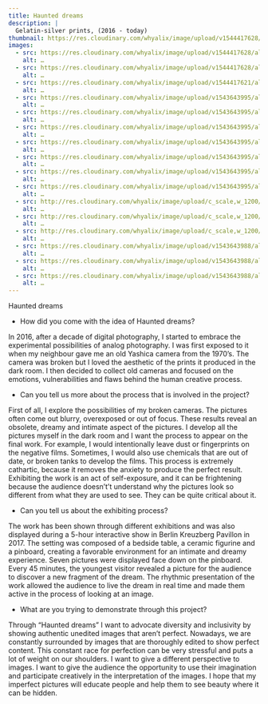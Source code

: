 ```yaml
---
title: Haunted dreams
description: |
  Gelatin-silver prints, (2016 - today) 
thumbnail: https://res.cloudinary.com/whyalix/image/upload/v1544417628/alixlucas/haunted-dreams/shoes-and-skeleton.jpg
images:
  - src: https://res.cloudinary.com/whyalix/image/upload/v1544417628/alixlucas/haunted-dreams/shoes-and-skeleton.jpg
    alt: …
  - src: https://res.cloudinary.com/whyalix/image/upload/v1544417628/alixlucas/haunted-dreams/horse-and-cats.jpg
    alt: …
  - src: https://res.cloudinary.com/whyalix/image/upload/v1544417621/alixlucas/haunted-dreams/dog-and-monkey.jpg
    alt: …
  - src: https://res.cloudinary.com/whyalix/image/upload/v1543643995/alixlucas/haunted-dreams/Haunted-dreams-01.jpg
    alt: …
  - src: https://res.cloudinary.com/whyalix/image/upload/v1543643995/alixlucas/haunted-dreams/Haunted-dreams-02.jpg
    alt: …
  - src: https://res.cloudinary.com/whyalix/image/upload/v1543643995/alixlucas/haunted-dreams/Haunted-dreams-03.jpg
    alt: …
  - src: https://res.cloudinary.com/whyalix/image/upload/v1543643995/alixlucas/haunted-dreams/Haunted-dreams-04.jpg
    alt: …
  - src: https://res.cloudinary.com/whyalix/image/upload/v1543643995/alixlucas/haunted-dreams/Haunted-dreams-05.jpg
    alt: …
  - src: https://res.cloudinary.com/whyalix/image/upload/v1543643995/alixlucas/haunted-dreams/Haunted-dreams-06.jpg
    alt: …
  - src: https://res.cloudinary.com/whyalix/image/upload/v1543643995/alixlucas/haunted-dreams/Haunted-dreams-07.jpg
    alt: …
  - src: http://res.cloudinary.com/whyalix/image/upload/c_scale,w_1200/v1510518158/alixlucas/expo-haunted-dreams/018-4.jpg
    alt: …
  - src: http://res.cloudinary.com/whyalix/image/upload/c_scale,w_1200/v1510518200/alixlucas/expo-haunted-dreams/018-2.jpg
    alt: …
  - src: http://res.cloudinary.com/whyalix/image/upload/c_scale,w_1200/v1510518186/alixlucas/expo-haunted-dreams/018-3.jpg
    alt: …
  - src: https://res.cloudinary.com/whyalix/image/upload/v1543643988/alixlucas/haunted-dreams/Haunted-dreams-Process-01.jpg
    alt: …
  - src: https://res.cloudinary.com/whyalix/image/upload/v1543643988/alixlucas/haunted-dreams/Haunted-dreams-Process-02.jpg
    alt: …
  - src: https://res.cloudinary.com/whyalix/image/upload/v1543643988/alixlucas/haunted-dreams/Haunted-dreams-Process-03.jpg
    alt: …
---
```


Haunted dreams

- How did you come with the idea of Haunted dreams? 

In 2016, after a decade of digital photography, I started to embrace the experimental possibilities of analog photography. I was first exposed to it when my neighbour gave me an old Yashica camera from the 1970’s. The camera was broken but I loved the aesthetic of the prints it produced in the dark room. I then decided to collect old cameras and focused on the emotions, vulnerabilities and flaws behind the human creative process.

- Can you tell us more about the process that is involved in the project? 

First of all, I explore the possibilities of my broken cameras. The pictures often come out blurry, overexposed or out of focus. These results reveal an obsolete, dreamy and intimate aspect of the pictures. I develop all the pictures myself in the dark room and I want the process to appear on the final work. For example, I would intentionally leave dust or fingerprints on the negative films. Sometimes, I would also use chemicals that are out of date, or broken tanks to develop the films. This process is extremely cathartic, because it removes the anxiety to produce the perfect result. Exhibiting the work is an act of self-exposure, and it can be frightening because the audience doesn’t’t understand why the pictures look so different from what they are used to see. They can be quite critical about it.

- Can you tell us about the exhibiting process? 

The work has been shown through different exhibitions and was also displayed during a 5-hour interactive show in Berlin Kreuzberg Pavillon in 2017. The setting was composed of a bedside table, a ceramic figurine and a pinboard, creating a favorable environment for an intimate and dreamy experience. Seven pictures were displayed face down on the pinboard. Every 45 minutes, the youngest visitor revealed a picture for the audience to discover a new fragment of the dream. The rhythmic presentation of the work allowed the audience to live the dream in real time and made them active in the process of looking at an image.

- What are you trying to demonstrate through this project? 

Through “Haunted dreams” I want to advocate diversity and inclusivity by showing authentic unedited images that aren’t perfect. Nowadays, we are constantly surrounded by images that are thoroughly edited to show perfect content. This constant race for perfection can be very stressful and puts a lot of weight on our shoulders. I want to give a different perspective to images. I want to give the audience the opportunity to use their imagination and participate creatively in the interpretation of the images. I hope that my imperfect pictures will educate people and help them to see beauty where it can be hidden.

